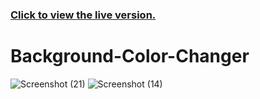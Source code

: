 ### [Click to view the live version.](https://www.jvsdo.com/projects/Background-Color-Changer-main/)
# Background-Color-Changer
![Screenshot (21)](https://user-images.githubusercontent.com/46056798/222993061-420ba412-93f3-4b2d-a785-93e8f5442ecc.png)
![Screenshot (14)](https://user-images.githubusercontent.com/46056798/222993063-715b92d3-656f-45af-8908-44984879cb2f.png)
